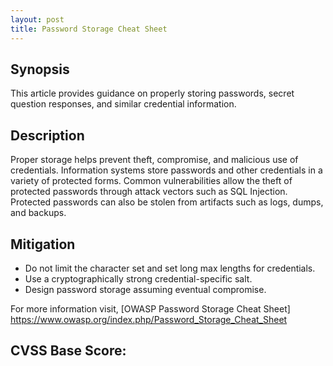 ```yaml
---
layout: post
title: Password Storage Cheat Sheet
---
```

<!---
Password storage shet
-->
Synopsis
---------------
This article provides guidance on properly storing passwords, secret question responses, and similar credential information.

Description
-----------------
Proper storage helps prevent theft, compromise, and malicious use of credentials. Information systems store passwords and other credentials in a variety of protected forms. Common vulnerabilities allow the theft of protected passwords through attack vectors such as SQL Injection. Protected passwords can also be stolen from artifacts such as logs, dumps, and backups. 

Mitigation
---------------
*  Do not limit the character set and set long max lengths for credentials.
*  Use a cryptographically strong credential-specific salt.
*  Design password storage assuming eventual compromise.

For more information visit,
[OWASP Password Storage Cheat Sheet] https://www.owasp.org/index.php/Password_Storage_Cheat_Sheet


CVSS Base Score:
----------------------------

